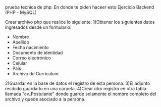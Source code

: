  
prueba tecnica de php: 
En donde te piden haceer esto 
Ejercicio Backend (PHP - MySQL)

Crear archivo php que realice lo siguiente:
1)Obtener los siguientes datos ingresados desde un formulario:
- Nombre
- Apellido
- Fecha nacimiento
- Documento de identidad
- Correo electrónico
- Celular
- País
- Archivo de Curriculum

2)Guardar en la base de datos el registro de esta persona.
3)El adjunto recibido guardarlo en una carpeta.
4)Crear otro registro en otra tabla llamada "cv_Postulante" donde guarde solamente el nombre completo del archivo y quede asociado a la persona.
